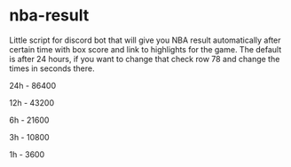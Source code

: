 # nba-result

Little script for discord bot that will give you NBA result automatically after certain time with box score and link to highlights for the game. The default is after 24 hours, if you want to change that check row 78 and change the times in seconds there.



24h - 86400

12h - 43200

6h - 21600

3h - 10800

1h - 3600
